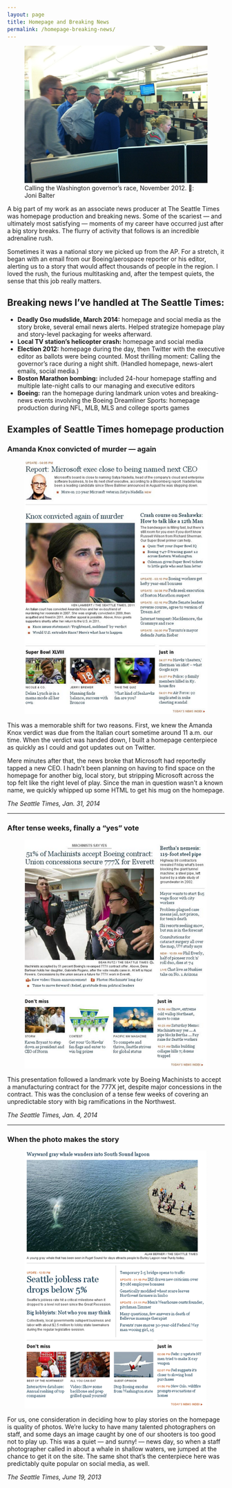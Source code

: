 ```yaml
---
layout: page
title: Homepage and Breaking News
permalink: /homepage-breaking-news/
---
```


<figure>
  <img src="/assets/img/20121110-gov-race.jpg"/>
  <figcaption>Calling the Washington governor’s race, November 2012. <credit>📸: Joni Balter</credit></figcaption>
</figure>

A big part of my work as an associate news producer at The Seattle Times was homepage production and breaking news. Some of the scariest — and ultimately most satisfying — moments of my career have occurred just after a big story breaks. The flurry of activity that follows is an incredible adrenaline rush.

Sometimes it was a national story we picked up from the AP. For a stretch, it began with an email from our Boeing/aerospace reporter or his editor, alerting us to a story that would affect thousands of people in the region. I loved the rush, the furious multitasking and, after the tempest quiets, the sense that this job really matters.

## Breaking news I’ve handled at The Seattle Times:

- **Deadly Oso mudslide, March 2014:** homepage and social media as the story broke, several email news alerts. Helped strategize homepage play and story-level packaging for weeks afterward.
- **Local TV station’s helicopter crash:** homepage and social media
- **Election 2012:** homepage during the day, then Twitter with the executive editor as ballots were being counted. Most thrilling moment: Calling the governor’s race during a night shift. (Handled homepage, news-alert emails, social media.)
- **Boston Marathon bombing:** included 24-hour homepage staffing and multiple late-night calls to our managing and executive editors
- **Boeing:** ran the homepage during landmark union votes and breaking-news events involving the Boeing Dreamliner
Sports: homepage production during NFL, MLB, MLS and college sports games

## Examples of Seattle Times homepage production

<div class="portfolio-item">
  <h3>Amanda Knox convicted of murder — again</h3>

  <figure class="inset">
    <img src="/assets/img/20140131-hp-knox.png"/>
    <figcaption></figcaption>
  </figure>

  <p>This was a memorable shift for two reasons. First, we knew the Amanda Knox verdict was due from the Italian court sometime around 11 a.m. our time. When the verdict was handed down, I built a homepage centerpiece as quickly as I could and got updates out on Twitter.</p>

  <p>Mere minutes after that, the news broke that Microsoft had reportedly tapped a new CEO. I hadn’t been planning on having to find space on the homepage for another big, local story, but stripping Microsoft across the top felt like the right level of play. Since the man in question wasn’t a known name, we quickly whipped up some HTML to get his mug on the homepage.</p>

  <p><em>The Seattle Times, Jan. 31, 2014</em></p>
</div>

***


<div class="portfolio-item">
  <h3>After tense weeks, finally a “yes” vote</h3>

  <figure class="inset">
    <img src="/assets/img/20140104-hp-machinists.png"/>
    <figcaption></figcaption>
  </figure>

  <p>This presentation followed a landmark vote by Boeing Machinists to accept a manufacturing contract for the 777X jet, despite major concessions in the contract. This was the conclusion of a tense few weeks of covering an unpredictable story with big ramifications in the Northwest.</p>

  <p><em>The Seattle Times, Jan. 4, 2014</em></p>
</div>

***

<div class="portfolio-item">
  <h3>When the photo makes the story</h3>

  <figure class="inset">
    <img src="/assets/img/20130619-hp-whale.png"/>
    <figcaption></figcaption>
  </figure>

  <p>For us, one consideration in deciding how to play stories on the homepage is quality of photos. We’re lucky to have many talented photographers on staff, and some days an image caught by one of our shooters is too good not to play up. This was a quiet — and sunny! — news day, so when a staff photographer called in about a whale in shallow waters, we jumped at the chance to get it on the site. The same shot that’s the centerpiece here was predictably quite popular on social media, as well.</p>

  <p><em>The Seattle Times, June 19, 2013</em></p>
</div>
